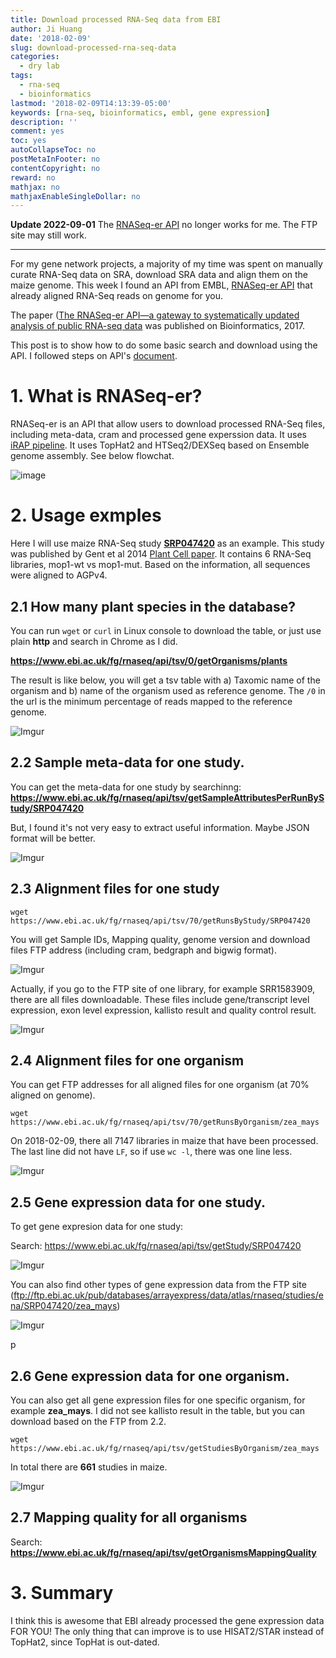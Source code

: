 ```yaml
---
title: Download processed RNA-Seq data from EBI
author: Ji Huang
date: '2018-02-09'
slug: download-processed-rna-seq-data
categories:
  - dry lab
tags:
  - rna-seq
  - bioinformatics
lastmod: '2018-02-09T14:13:39-05:00'
keywords: [rna-seq, bioinformatics, embl, gene expression]
description: ''
comment: yes
toc: yes
autoCollapseToc: no
postMetaInFooter: no
contentCopyright: no
reward: no
mathjax: no
mathjaxEnableSingleDollar: no
---
```


**Update 2022-09-01** The [RNASeq-er API][1] no longer works for me. The FTP site may still work.

----

For my gene network projects, a majority of my time was spent on manually curate RNA-Seq data on SRA, download SRA data and align them on the maize genome. This week I found an API from EMBL, [RNASeq-er API][1] that already aligned RNA-Seq reads on genome for you.

The paper ([The RNASeq-er API—a gateway to systematically updated analysis of public RNA-seq data][5] was published on Bioinformatics, 2017.

This post is to show how to do some basic search and download using the API. I followed steps on API's [document][1].


# 1. What is RNASeq-er?

RNASeq-er is an API that allow users to download processed RNA-Seq files, including meta-data, cram and processed gene experssion data. It uses [iRAP pipeline][2]. It uses TopHat2 and HTSeq2/DEXSeq based on Ensemble genome assembly. See below flowchat.

![image](https://www.ebi.ac.uk/fg/rnaseq/api/resources/Figure2_iRAP.png)


# 2. Usage exmples

Here I will use maize RNA-Seq study **[SRP047420][4]** as an example. This study was published by Gent et al 2014 [Plant Cell paper][3]. It contains 6 RNA-Seq libraries, mop1-wt vs mop1-mut. Based on the information, all sequences were aligned to AGPv4.

## 2.1 How many plant species in the database?

You can run `wget` or `curl` in Linux console to download the table, or just use plain **http** and search in Chrome as I did.

**https://www.ebi.ac.uk/fg/rnaseq/api/tsv/0/getOrganisms/plants**

The result is like below, you will get a tsv table with a) Taxomic name of the organism and b) name of the organism used as reference genome. The `/0` in the url is the minimum percentage of reads mapped to the reference genome.

![Imgur](https://i.imgur.com/TGkpUe3.jpg)


## 2.2 Sample meta-data for one study.

You can get the meta-data for one study by searchinng: **https://www.ebi.ac.uk/fg/rnaseq/api/tsv/getSampleAttributesPerRunByStudy/SRP047420**

But, I found it's not very easy to extract useful information. Maybe JSON format will be better.

![Imgur](https://i.imgur.com/pJ5dAIa.jpg)


## 2.3 Alignment files for one study

```shell
wget https://www.ebi.ac.uk/fg/rnaseq/api/tsv/70/getRunsByStudy/SRP047420
```

You will get Sample IDs, Mapping quality, genome version and download files FTP address (including cram, bedgraph and bigwig format).

![Imgur](https://i.imgur.com/b1a5Mun.jpg)

Actually, if you go to the FTP site of one library, for example SRR1583909, there are all files downloadable. These files include gene/transcript level expression, exon level expression, kallisto result and quality control result.

![Imgur](https://i.imgur.com/PzANi4K.jpg)


## 2.4 Alignment files for one organism

You can get FTP addresses for all aligned files for one organism (at 70% aligned on genome).

```shell
wget https://www.ebi.ac.uk/fg/rnaseq/api/tsv/70/getRunsByOrganism/zea_mays
```

On 2018-02-09, there all 7147 libraries in maize that have been processed. The last line did not have `LF`, so if use `wc -l`, there was one line less.

![Imgur](https://i.imgur.com/Ps4IP5N.jpg)


## 2.5 Gene expression data for one study.

To get gene expresion data for one study:

Search: https://www.ebi.ac.uk/fg/rnaseq/api/tsv/getStudy/SRP047420

![Imgur](https://i.imgur.com/yEOZX8o.jpg)

You can also find other types of gene expression data from the FTP site (ftp://ftp.ebi.ac.uk/pub/databases/arrayexpress/data/atlas/rnaseq/studies/ena/SRP047420/zea_mays)

![Imgur](https://i.imgur.com/fpqpNTW.jpg)

p
## 2.6 Gene expression data for one organism.

You can also get all gene expression files for one specific organism, for example **zea_mays**. I did not see kallisto result in the table, but you can download based on the FTP from 2.2.

```shell
wget https://www.ebi.ac.uk/fg/rnaseq/api/tsv/getStudiesByOrganism/zea_mays
```

In total there are **661** studies in maize.

![Imgur](https://i.imgur.com/twgnxpM.jpg)


## 2.7 Mapping quality for all organisms

Search: **https://www.ebi.ac.uk/fg/rnaseq/api/tsv/getOrganismsMappingQuality**


# 3. Summary

I think this is awesome that EBI already processed the gene expression data FOR YOU! The only thing that can improve is to use HISAT2/STAR instead of TopHat2, since TopHat is out-dated.




[1]:https://www.ebi.ac.uk/fg/rnaseq/api/index.html#IntroductionRNA-seqAnalysisAPI
[2]:https://github.com/nunofonseca/irap
[3]:http://www.plantcell.org/content/26/12/4903
[4]:https://trace.ncbi.nlm.nih.gov/Traces/study/?acc=SRP047420
[5]:https://academic.oup.com/bioinformatics/article/33/14/2218/3078600